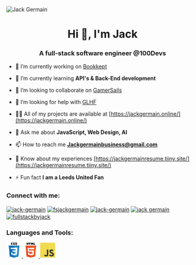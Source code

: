 ![Jack Germain](https://imgur.com/a/githeader-qBn93RF)

<h1 align="center">Hi 👋, I'm Jack</h1>
<h3 align="center">A full-stack software engineer @100Devs</h3>


- 🔭 I’m currently working on [Bookkept](https://bookkept.netlify.app/)

- 🌱 I’m currently learning **API's & Back-End development**

- 👯 I’m looking to collaborate on [GamerSails](https://gamersails.netlify.app/)

- 🤝 I’m looking for help with [GLHF](https://glhfow2.netlify.app/)

- 👨‍💻 All of my projects are available at [https://jackgermain.online/](https://jackgermain.online/)

- 💬 Ask me about **JavaScript, Web Design, AI**

- 📫 How to reach me **Jackgermainbusiness@gmail.com**

- 📄 Know about my experiences [https://jackgermainresume.tiiny.site/](https://jackgermainresume.tiiny.site/)

- ⚡ Fun fact **I am a Leeds United Fan**

<h3 align="left">Connect with me:</h3>
<p align="left">
<a href="https://codepen.io/jack-germain" target="blank"><img align="center" src="https://raw.githubusercontent.com/rahuldkjain/github-profile-readme-generator/master/src/images/icons/Social/codepen.svg" alt="jack-germain" height="30" width="40" /></a>
<a href="https://twitter.com/fsjackgermain" target="blank"><img align="center" src="https://raw.githubusercontent.com/rahuldkjain/github-profile-readme-generator/master/src/images/icons/Social/twitter.svg" alt="fsjackgermain" height="30" width="40" /></a>
<a href="https://linkedin.com/in/jack-germain" target="blank"><img align="center" src="https://raw.githubusercontent.com/rahuldkjain/github-profile-readme-generator/master/src/images/icons/Social/linked-in-alt.svg" alt="jack-germain" height="30" width="40" /></a>
<a href="https://fb.com/jack germain" target="blank"><img align="center" src="https://raw.githubusercontent.com/rahuldkjain/github-profile-readme-generator/master/src/images/icons/Social/facebook.svg" alt="jack germain" height="30" width="40" /></a>
<a href="https://instagram.com/fullstackbyjack" target="blank"><img align="center" src="https://raw.githubusercontent.com/rahuldkjain/github-profile-readme-generator/master/src/images/icons/Social/instagram.svg" alt="fullstackbyjack" height="30" width="40" /></a>
</p>

<h3 align="left">Languages and Tools:</h3>
<p align="left"> <a href="https://www.w3schools.com/css/" target="_blank" rel="noreferrer"> <img src="https://raw.githubusercontent.com/devicons/devicon/master/icons/css3/css3-original-wordmark.svg" alt="css3" width="40" height="40"/> </a> <a href="https://www.w3.org/html/" target="_blank" rel="noreferrer"> <img src="https://raw.githubusercontent.com/devicons/devicon/master/icons/html5/html5-original-wordmark.svg" alt="html5" width="40" height="40"/> </a> <a href="https://developer.mozilla.org/en-US/docs/Web/JavaScript" target="_blank" rel="noreferrer"> <img src="https://raw.githubusercontent.com/devicons/devicon/master/icons/javascript/javascript-original.svg" alt="javascript" width="40" height="40"/> </a> </p>
